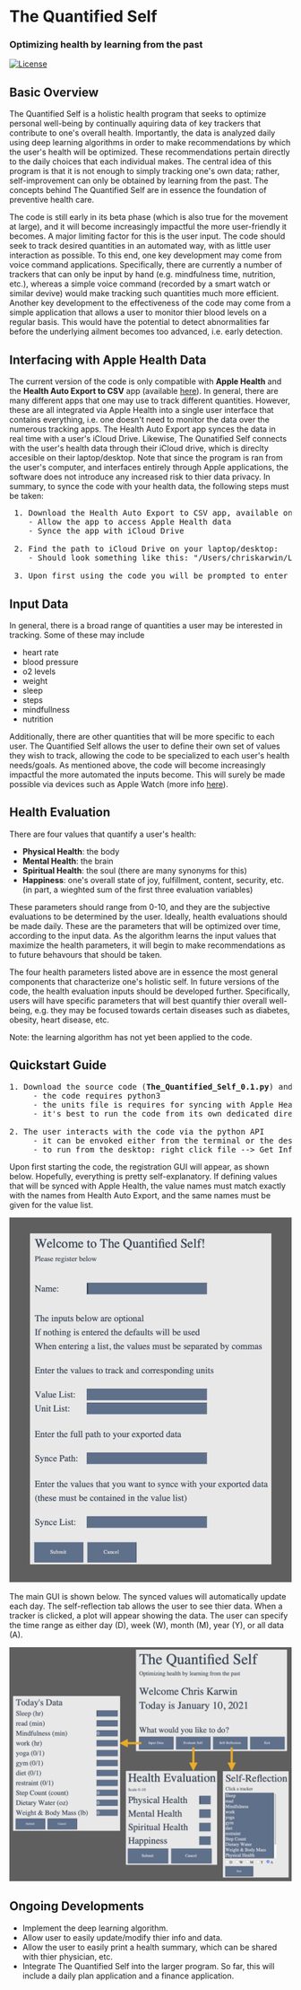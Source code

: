 # The Quantified Self 
### Optimizing health by learning from the past

[![License](https://img.shields.io/badge/license-MIT-blue.svg)](../../)

## Basic Overview <br />
The Quantified Self is a holistic health program that seeks to optimize personal well-being by continually aquiring data of key trackers that contribute to one's overall health. Importantly, the data is analyzed daily using deep learning algorithms in order to make recommendations by which the user's health will be optimized. These recommendations pertain directly to the daily choices that each individual makes. The central idea of this program is that it is not enough to simply tracking one's own data; rather, self-improvement can only be obtained by learning from the past. The concepts behind The Quantified Self are in essence the foundation of preventive health care. 

The code is still early in its beta phase (which is also true for the movement at large), and it will become increasingly impactful the more user-friendly it becomes. A major limiting factor for this is the user input. The code should seek to track desired quantities in an automated way, with as little user interaction as possible. To this end, one key development may come from voice command applications. Specifically, there are currently a number of trackers that can only be input by hand (e.g. mindfulness time, nutrition, etc.), whereas a simple voice command (recorded by a smart watch or similar devive) would make tracking such quantities much more efficient. Another key development to the effectiveness of the code may come from a simple application that allows a user to monitor thier blood levels on a regular basis. This would have the potential to detect abnormalities far before the underlying ailment becomes too advanced, i.e. early detection.

## Interfacing with Apple Health Data <br />

The current version of the code is only compatible with **Apple Health** and the **Health Auto Export to CSV** app (available [here](https://apps.apple.com/us/app/health-auto-export-to-csv/id1115567069)). In general, there are many different apps that one may use to track different quantities. However, these are all integrated via Apple Health into a single user interface that contains everything, i.e. one doesn't need to monitor the data over the numerous tracking apps. The Health Auto Export app synces the data in real time with a user's iCloud Drive. Likewise, The Qunatified Self connects with the user's health data through their iCloud drive, which is direclty accesible on their laptop/desktop. Note that since the program is ran from the user's computer, and interfaces entirely through Apple applications, the software does not introduce any increased risk to thier data privacy. In summary, to synce the code with your health data, the following steps must be taken:


<pre>
 1. Download the Health Auto Export to CSV app, available on Apple iPhone and Apple Watch
    - Allow the app to access Apple Health data
    - Synce the app with iCloud Drive
  
 2. Find the path to iCloud Drive on your laptop/desktop:
    - Should look something like this: "/Users/chriskarwin/Library/Mobile Documents/iCloud~com~ifunography~HealthExport/Documents/"
  
 3. Upon first using the code you will be prompted to enter the above path 
</pre>

## Input Data <br />

In general, there is a broad range of quantities a user may be interested in tracking. Some of these may include

* heart rate
* blood pressure
* o2 levels
* weight
* sleep
* steps
* mindfullness
* nutrition

Additionally, there are other quantities that will be more specific to each user. The Quantified Self allows the user to define their own set of values they wish to track, allowing the code to be specialized to each user's health needs/goals. As mentioned above, the code will become increasingly impactful the more automated the inputs become. This will surely be made possible via devices such as Apple Watch (more info [here](https://www.apple.com/watch/)).

## Health Evaluation <br />

There are four values that quantify a user's health: 

* **Physical Health**: the body
* **Mental Health**: the brain
* **Spiritual Health**: the soul (there are many synonyms for this)
* **Happiness**: one's overall state of joy, fulfillment, content, security, etc. (in part, a wieghted sum of the first three evaluation variables)

These parameters should range from 0-10, and they are the subjective evaluations to be determined by the user. Ideally, health evaluations should be made daily. These are the parameters that will be optimized over time, according to the input data. As the algorithm learns the input values that maximize the health parameters, it will begin to make recommendations as to future behavours that should be taken. 

The four health parameters listed above are in essence the most general components that characterize one's holistic self. In future versions of the code, the health evaluation inputs should be developed further. Specifically, users will have specific parameters that will best quantify thier overall well-being, e.g. they may be focused towards certain diseases such as diabetes, obesity, heart disease, etc. 

Note: the learning algorithm has not yet been applied to the code. 

## Quickstart Guide <br />

<pre>
1. Download the source code (<b>The_Quantified_Self_0.1.py</b>) and the units file (<b>units.csv</b>)
     - the code requires python3
     - the units file is requires for syncing with Apple Health data
     - it's best to run the code from its own dedicated directory

2. The user interacts with the code via the python API
     - it can be envoked either from the terminal or the desktop
     - to run from the desktop: right click file --> Get Info --> Open with = Python Launcher 3
</pre>

Upon first starting the code, the registration GUI will appear, as shown below. Hopefully, everything is pretty self-explanatory. If defining values that will be synced with Apple Health, the value names must match exactly with the names from Health Auto Export, and the same names must be given for the value list.

<p align="center">
<img width="600"  src="Images/registration.png">
</p>

The main GUI is shown below. The synced values will automatically update each day. The self-reflection tab allows the user to see thier data. When a tracker is clicked, a plot will appear showing the data. The user can specify the time range as either day (D), week (W), month (M), year (Y), or all data (A).

<p align="center">
<img width="600"  src="Images/main_overview.png">
</p>

## Ongoing Developments <br />

* Implement the deep learning algorithm.
* Allow user to easily update/modify thier info and data. 
* Allow the user to easily print a health summary, which can be shared with thier physician, etc.
* Integrate The Quantified Self into the larger program. So far, this will include a daily plan application and a finance application. 

